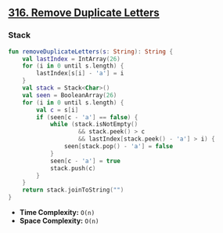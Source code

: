 ## [316. Remove Duplicate Letters](https://leetcode.com/problems/remove-duplicate-letters/description/)

### Stack
```kotlin
fun removeDuplicateLetters(s: String): String {
    val lastIndex = IntArray(26)
    for (i in 0 until s.length) {
        lastIndex[s[i] - 'a'] = i
    }
    val stack = Stack<Char>()
    val seen = BooleanArray(26)
    for (i in 0 until s.length) {
        val c = s[i]
        if (seen[c - 'a'] == false) {
            while (stack.isNotEmpty() 
                    && stack.peek() > c 
                    && lastIndex[stack.peek() - 'a'] > i) {
                seen[stack.pop() - 'a'] = false
            }
            seen[c - 'a'] = true
            stack.push(c)
        }
    }
    return stack.joinToString("")
}
```

* **Time Complexity:** `O(n)`
* **Space Complexity:** `O(n)`